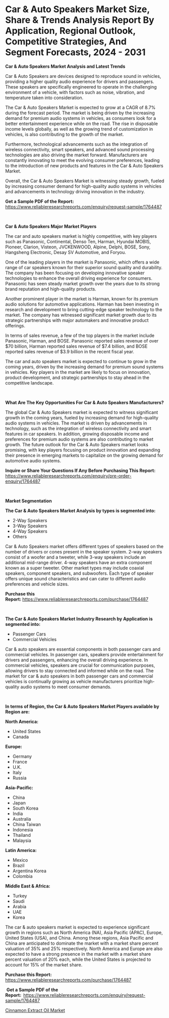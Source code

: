 <p><h1>Car & Auto Speakers Market Size, Share & Trends Analysis Report By Application, Regional Outlook, Competitive Strategies, And Segment Forecasts, 2024 - 2031</h1></p><p><strong>Car & Auto Speakers Market Analysis and Latest Trends</strong></p>
<p><p>Car & Auto Speakers are devices designed to reproduce sound in vehicles, providing a higher quality audio experience for drivers and passengers. These speakers are specifically engineered to operate in the challenging environment of a vehicle, with factors such as noise, vibration, and temperature taken into consideration.</p><p>The Car & Auto Speakers Market is expected to grow at a CAGR of 8.7% during the forecast period. The market is being driven by the increasing demand for premium audio systems in vehicles, as consumers look for a better entertainment experience while on the road. The rise in disposable income levels globally, as well as the growing trend of customization in vehicles, is also contributing to the growth of the market.</p><p>Furthermore, technological advancements such as the integration of wireless connectivity, smart speakers, and advanced sound processing technologies are also driving the market forward. Manufacturers are constantly innovating to meet the evolving consumer preferences, leading to the introduction of new products and features in the Car & Auto Speakers Market.</p><p>Overall, the Car & Auto Speakers Market is witnessing steady growth, fueled by increasing consumer demand for high-quality audio systems in vehicles and advancements in technology driving innovation in the industry.</p></p>
<p><strong>Get a Sample PDF of the Report:&nbsp;</strong> <a href="https://www.reliableresearchreports.com/enquiry/request-sample/1764487">https://www.reliableresearchreports.com/enquiry/request-sample/1764487</a></p>
<p>&nbsp;</p>
<p><strong>Car & Auto Speakers Major Market Players</strong></p>
<p><p>The car and auto speakers market is highly competitive, with key players such as Panasonic, Continental, Denso Ten, Harman, Hyundai MOBIS, Pioneer, Clarion, Visteon, JVCKENWOOD, Alpine, Delphi, BOSE, Sony, Hangsheng Electronic, Desay SV Automotive, and Foryou. </p><p>One of the leading players in the market is Panasonic, which offers a wide range of car speakers known for their superior sound quality and durability. The company has been focusing on developing innovative speaker technologies to enhance the overall driving experience for consumers. Panasonic has seen steady market growth over the years due to its strong brand reputation and high-quality products. </p><p>Another prominent player in the market is Harman, known for its premium audio solutions for automotive applications. Harman has been investing in research and development to bring cutting-edge speaker technology to the market. The company has witnessed significant market growth due to its strategic partnerships with major automakers and innovative product offerings.</p><p>In terms of sales revenue, a few of the top players in the market include Panasonic, Harman, and BOSE. Panasonic reported sales revenue of over $70 billion, Harman reported sales revenue of $7.4 billion, and BOSE reported sales revenue of $3.9 billion in the recent fiscal year.</p><p>The car and auto speakers market is expected to continue to grow in the coming years, driven by the increasing demand for premium sound systems in vehicles. Key players in the market are likely to focus on innovation, product development, and strategic partnerships to stay ahead in the competitive landscape.</p></p>
<p>&nbsp;</p>
<p><strong>What Are The Key Opportunities For Car & Auto Speakers Manufacturers?</strong></p>
<p><p>The global Car & Auto Speakers market is expected to witness significant growth in the coming years, fueled by increasing demand for high-quality audio systems in vehicles. The market is driven by advancements in technology, such as the integration of wireless connectivity and smart features in car speakers. In addition, growing disposable income and preferences for premium audio systems are also contributing to market growth. The future outlook for the Car & Auto Speakers market looks promising, with key players focusing on product innovation and expanding their presence in emerging markets to capitalize on the growing demand for automotive audio systems.</p></p>
<p><strong>Inquire or Share Your Questions If Any Before Purchasing This Report:</strong> <a href="https://www.reliableresearchreports.com/enquiry/pre-order-enquiry/1764487">https://www.reliableresearchreports.com/enquiry/pre-order-enquiry/1764487</a></p>
<p>&nbsp;</p>
<p><strong>Market Segmentation</strong></p>
<p><strong>The Car & Auto Speakers Market Analysis by types is segmented into:</strong></p>
<p><ul><li>2-Way Speakers</li><li>3-Way Speakers</li><li>4-Way Speakers</li><li>Others</li></ul></p>
<p><p>Car & Auto Speakers market offers different types of speakers based on the number of drivers or cones present in the speaker system. 2-way speakers consist of a woofer and a tweeter, while 3-way speakers include an additional mid-range driver. 4-way speakers have an extra component known as a super tweeter. Other market types may include coaxial speakers, component speakers, and subwoofers. Each type of speaker offers unique sound characteristics and can cater to different audio preferences and vehicle sizes.</p></p>
<p><strong>Purchase this Report:&nbsp;</strong><a href="https://www.reliableresearchreports.com/purchase/1764487">https://www.reliableresearchreports.com/purchase/1764487</a></p>
<p>&nbsp;</p>
<p><strong>The Car & Auto Speakers Market Industry Research by Application is segmented into:</strong></p>
<p><ul><li>Passenger Cars</li><li>Commercial Vehicles</li></ul></p>
<p><p>Car & auto speakers are essential components in both passenger cars and commercial vehicles. In passenger cars, speakers provide entertainment for drivers and passengers, enhancing the overall driving experience. In commercial vehicles, speakers are crucial for communication purposes, allowing drivers to stay connected and informed while on the road. The market for car & auto speakers in both passenger cars and commercial vehicles is continually growing as vehicle manufacturers prioritize high-quality audio systems to meet consumer demands.</p></p>
<p>&nbsp;</p>
<p><strong>In terms of Region, the Car & Auto Speakers Market Players available by Region are:</strong></p>
<p>
    <p> <strong> North America: </strong>
        <ul>
            <li>United States</li>
            <li>Canada</li>
        </ul>
        </p> 
    <p> <strong> Europe: </strong>
        <ul>
            <li>Germany</li>
            <li>France</li>
            <li>U.K.</li>
            <li>Italy</li>
            <li>Russia</li>
        </ul>
        </p> 
    <p> <strong> Asia-Pacific: </strong>
        <ul>
            <li>China</li>
            <li>Japan</li>
            <li>South Korea</li>
            <li>India</li>
            <li>Australia</li>
            <li>China Taiwan</li>
            <li>Indonesia</li>
            <li>Thailand</li>
            <li>Malaysia</li>
        </ul>
        </p> 
    <p> <strong> Latin America: </strong>
        <ul>
            <li>Mexico</li>
            <li>Brazil</li>
            <li>Argentina Korea</li>
            <li>Colombia</li>
        </ul>
        </p> 
    <p> <strong> Middle East & Africa: </strong>
        <ul>
            <li>Turkey</li>
            <li>Saudi</li>
            <li>Arabia</li>
            <li>UAE</li>
            <li>Korea</li>
        </ul>
    </p>
    </p>
<p><p>The car & auto speakers market is expected to experience significant growth in regions such as North America (NA), Asia Pacific (APAC), Europe, United States (USA), and China. Among these regions, Asia Pacific and China are anticipated to dominate the market with a market share percent valuation of 35% and 25% respectively. North America and Europe are also expected to have a strong presence in the market with a market share percent valuation of 20% each, while the United States is projected to account for 15% of the market share.</p></p>
<p><strong>Purchase this Report: </strong><a href="https://www.reliableresearchreports.com/purchase/1764487">https://www.reliableresearchreports.com/purchase/1764487</a></p>
<p>&nbsp;<strong>Get a Sample PDF of the Report:&nbsp;&nbsp;</strong><a href="https://www.reliableresearchreports.com/enquiry/request-sample/1764487">https://www.reliableresearchreports.com/enquiry/request-sample/1764487</a></p>
<p><strong></strong></p>
<p><p><a href="https://bubble-tree-ea4.notion.site/Cinnamon-Extract-Oil-Market-Growth-Market-Trends-COVID-19-Impact-and-Forecasts-for-period-from-20-38ea9256b0f94bdcaf88c7803ba0f69e">Cinnamon Extract Oil Market</a></p></p>